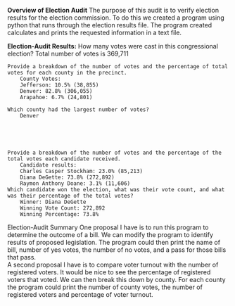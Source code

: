 **Overview of Election Audit**
	The purpose of this audit is to verify election results for the election commission. To do this we created a program using python that runs through the election results file. The program created calculates and prints the requested information in a text file. 

**Election-Audit Results:** 
	How many votes were cast in this congressional election?
		Total number of votes is 369,711
	
	Provide a breakdown of the number of votes and the percentage of total votes for each county in the precinct.
		County Votes:
		Jefferson: 10.5% (38,855)
		Denver: 82.8% (306,055)
		Arapahoe: 6.7% (24,801)
		
	Which county had the largest number of votes?
		Denver





	Provide a breakdown of the number of votes and the percentage of the total votes each candidate received.
		Candidate results:
		Charles Casper Stockham: 23.0% (85,213)
		Diana DeGette: 73.8% (272,892)
		Raymon Anthony Doane: 3.1% (11,606)
	Which candidate won the election, what was their vote count, and what was their percentage of the total votes?
		Winner: Diana DeGette
		Winning Vote Count: 272,892
		Winning Percentage: 73.8%

Election-Audit Summary
One proposal I have is to run this program to determine the outcome of a bill. We can modify the program to identify results of proposed legislation. The program could then print the name of bill, number of yes votes, the number of no votes, and a pass for those bills that pass.  
A second proposal I have is to compare voter turnout with the number of registered voters. It would be nice to see the percentage of registered voters that voted. We can then break this down by county. For each county the program could print the number of county votes, the number of registered voters and percentage of voter turnout. 

